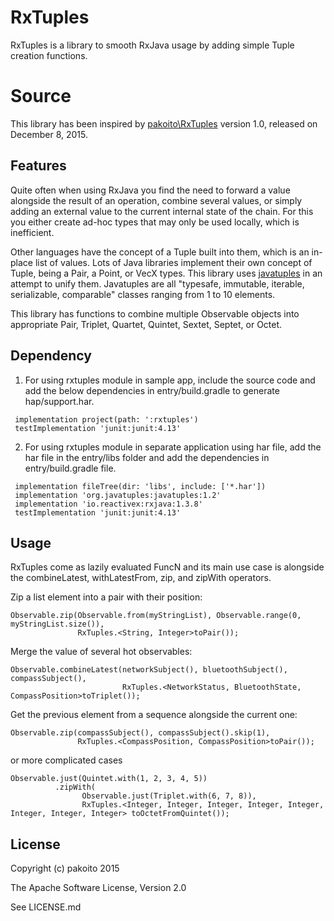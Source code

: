 # RxTuples
RxTuples is a library to smooth RxJava usage by adding simple Tuple creation functions.

# Source
This library has been inspired by [pakoito\\RxTuples](https://github.com/pakoito/RxTuples) version 1.0, released on December 8, 2015.

## Features
Quite often when using RxJava you find the need to forward a value alongside the result of an operation, combine several values, or simply adding an external value to the current internal state of the chain. For this you either create ad-hoc types that may only be used locally, which is inefficient.

Other languages have the concept of a Tuple built into them, which is an in-place list of values. Lots of Java libraries implement their own concept of Tuple, being a Pair, a Point, or VecX types. This library uses [javatuples](http://www.javatuples.org/) in an attempt to unify them. Javatuples are all "typesafe, immutable, iterable, serializable, comparable" classes  ranging from 1 to 10 elements. 

This library has functions to combine multiple Observable objects into appropriate Pair, Triplet, Quartet, Quintet, Sextet, Septet, or Octet.

## Dependency

1. For using rxtuples module in sample app, include the source code and add the below dependencies in entry/build.gradle to generate hap/support.har.
```
 implementation project(path: ':rxtuples')
 testImplementation 'junit:junit:4.13'
```
2. For using rxtuples module in separate application using har file, add the har file in the entry/libs folder and add the dependencies in entry/build.gradle file.
```
 implementation fileTree(dir: 'libs', include: ['*.har'])
 implementation 'org.javatuples:javatuples:1.2'
 implementation 'io.reactivex:rxjava:1.3.8'
 testImplementation 'junit:junit:4.13'
```

## Usage
RxTuples come as lazily evaluated FuncN and its main use case is alongside the combineLatest, withLatestFrom, zip, and zipWith operators.

Zip a list element into a pair with their position:

    Observable.zip(Observable.from(myStringList), Observable.range(0, myStringList.size()), 
                   RxTuples.<String, Integer>toPair());

Merge the value of several hot observables:

    Observable.combineLatest(networkSubject(), bluetoothSubject(), compassSubject(), 
                             RxTuples.<NetworkStatus, BluetoothState, CompassPosition>toTriplet());

Get the previous element from a sequence alongside the current one:

    Observable.zip(compassSubject(), compassSubject().skip(1), 
                   RxTuples.<CompassPosition, CompassPosition>toPair());

or more complicated cases

    Observable.just(Quintet.with(1, 2, 3, 4, 5))
              .zipWith(
                    Observable.just(Triplet.with(6, 7, 8)),
                    RxTuples.<Integer, Integer, Integer, Integer, Integer, Integer, Integer, Integer> toOctetFromQuintet());


License
--------
Copyright (c) pakoito 2015

The Apache Software License, Version 2.0

See LICENSE.md
